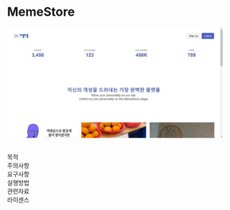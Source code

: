 # MemeStore
<p align="center">
  <img src="ex-memestore.gif" alt="memestore 예시자료"><br>
</p><br>
목적<br>
주의사항<br>
요구사항<br>
실행방법<br>
관련자료<br>
라이센스<br>
